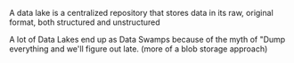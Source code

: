 A data lake is a centralized repository that stores data in its raw, original format, both structured and unstructured

A lot of Data Lakes end up as Data Swamps because of the myth of "Dump everything and we'll figure out late. (more of a blob storage approach)